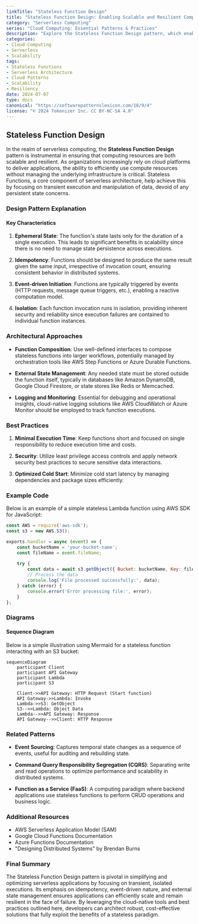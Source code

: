 ```yaml
---
linkTitle: "Stateless Function Design"
title: "Stateless Function Design: Enabling Scalable and Resilient Computing"
category: "Serverless Computing"
series: "Cloud Computing: Essential Patterns & Practices"
description: "Explore the Stateless Function Design pattern, which enables scalable, resilient, and efficient serverless computing by maintaining ephemeral state within function executions."
categories:
- Cloud Computing
- Serverless
- Scalability
tags:
- Stateless Functions
- Serverless Architecture
- Cloud Patterns
- Scalability
- Resiliency
date: 2024-07-07
type: docs
canonical: "https://softwarepatternslexicon.com/18/9/4"
license: "© 2024 Tokenizer Inc. CC BY-NC-SA 4.0"
---
```


## Stateless Function Design

In the realm of serverless computing, the **Stateless Function Design** pattern is instrumental in ensuring that computing resources are both scalable and resilient. As organizations increasingly rely on cloud platforms to deliver applications, the ability to efficiently use compute resources without managing the underlying infrastructure is critical. Stateless Functions, a core component of serverless architecture, help achieve this by focusing on transient execution and manipulation of data, devoid of any persistent state concerns.

### Design Pattern Explanation

#### Key Characteristics

1. **Ephemeral State**: The function's state lasts only for the duration of a single execution. This leads to significant benefits in scalability since there is no need to manage state persistence across executions.
   
2. **Idempotency**: Functions should be designed to produce the same result given the same input, irrespective of invocation count, ensuring consistent behavior in distributed systems.

3. **Event-driven Initiation**: Functions are typically triggered by events (HTTP requests, message queue triggers, etc.), enabling a reactive computation model.

4. **Isolation**: Each function invocation runs in isolation, providing inherent security and reliability since execution failures are contained to individual function instances.

### Architectural Approaches

- **Function Composition**: Use well-defined interfaces to compose stateless functions into larger workflows, potentially managed by orchestration tools like AWS Step Functions or Azure Durable Functions.
  
- **External State Management**: Any needed state must be stored outside the function itself, typically in databases like Amazon DynamoDB, Google Cloud Firestore, or state stores like Redis or Memcached.

- **Logging and Monitoring**: Essential for debugging and operational insights, cloud-native logging solutions like AWS CloudWatch or Azure Monitor should be employed to track function executions.

### Best Practices

1. **Minimal Execution Time**: Keep functions short and focused on single responsibility to reduce execution time and costs.
   
2. **Security**: Utilize least privilege access controls and apply network security best practices to secure sensitive data interactions.

3. **Optimized Cold Start**: Minimize cold start latency by managing dependencies and package sizes efficiently.

### Example Code

Below is an example of a simple stateless Lambda function using AWS SDK for JavaScript:

```javascript
const AWS = require('aws-sdk');
const s3 = new AWS.S3();

exports.handler = async (event) => {
    const bucketName = 'your-bucket-name';
    const fileName = event.fileName;
    
    try {
        const data = await s3.getObject({ Bucket: bucketName, Key: fileName }).promise();
        // Process the data
        console.log('File processed successfully:', data);
    } catch (error) {
        console.error('Error processing file:', error);
    }
};
```

### Diagrams

#### Sequence Diagram

Below is a simple illustration using Mermaid for a stateless function interacting with an S3 bucket:

```mermaid
sequenceDiagram
    participant Client
    participant API Gateway
    participant Lambda
    participant S3

    Client->>API Gateway: HTTP Request (Start function)
    API Gateway->>Lambda: Invoke
    Lambda->>S3: GetObject
    S3-->>Lambda: Object Data
    Lambda-->>API Gateway: Response
    API Gateway-->>Client: HTTP Response
```

### Related Patterns

- **Event Sourcing**: Captures temporal state changes as a sequence of events, useful for auditing and rebuilding state.
  
- **Command Query Responsibility Segregation (CQRS)**: Separating write and read operations to optimize performance and scalability in distributed systems.

- **Function as a Service (FaaS)**: A computing paradigm where backend applications use stateless functions to perform CRUD operations and business logic.

### Additional Resources

- AWS Serverless Application Model (SAM)
- Google Cloud Functions Documentation
- Azure Functions Documentation
- "Designing Distributed Systems" by Brendan Burns

### Final Summary

The Stateless Function Design pattern is pivotal in simplifying and optimizing serverless applications by focusing on transient, isolated executions. Its emphasis on idempotency, event-driven nature, and external state management ensures applications can efficiently scale and remain resilient in the face of failure. By leveraging the cloud-native tools and best practices outlined here, developers can architect robust, cost-effective solutions that fully exploit the benefits of a stateless paradigm.
